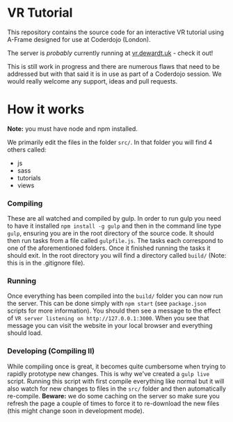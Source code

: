 # VR Tutorial
This repository contains the source code for an interactive VR tutorial using A-Frame designed for use at Coderdojo (London).

The server is _probably_ currently running at [vr.dewardt.uk](http://vr.dewardt.uk) - check it out!

This is still work in progress and there are numerous flaws that need to be addressed but with that said it is in use as part of a Coderdojo session. We would really welcome any support, ideas and pull requests.

# How it works

**Note:** you must have node and npm installed.

We primarily edit the files in the folder `src/`. In that folder you will find 4 others called:
- js
- sass
- tutorials
- views

### Compiling

These are all watched and compiled by gulp. In order to run gulp you need to have it installed `npm install -g gulp` and then in the command line type `gulp`, ensuring you are in the root directory of the source code. It should then run tasks from a file called `gulpfile.js`. The tasks each correspond to one of the aforementioned folders. Once it finished running the tasks it should exit. In the root directory you will find a directory called `build/` (Note: this is in the .gitignore file).

### Running

Once everything has been compiled into the `build/` folder you can now run the server. This can be done simply with `npm start` (see `package.json` scripts for more information). You should then see a message to the effect of `VR server listening on http://127.0.0.1:3000`. When you see that message you can visit the website in your local browser and everything should load.

### Developing (Compiling II)

While compiling once is great, it becomes quite cumbersome when trying to rapidly prototype new changes. This is why we've created a `gulp live` script. Running this script with first compile everything like normal but it will also watch for new changes to files in the `src/` folder and then automatically re-compile. **Beware:** we do some caching on the server so make sure you refresh the page a couple of times to force it to re-download the new files (this might change soon in development mode).
